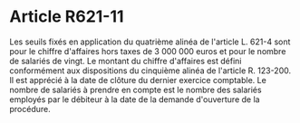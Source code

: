 # Article R621-11

Les seuils fixés en application du quatrième alinéa de l'article L. 621-4 sont pour le chiffre d'affaires hors taxes de 3 000 000 euros et pour le nombre de salariés de vingt.   Le montant du chiffre d'affaires est défini conformément aux dispositions du cinquième alinéa de l'article R. 123-200. Il est apprécié à la date de clôture du dernier exercice comptable.   Le nombre de salariés à prendre en compte est le nombre des salariés employés par le débiteur à la date de la demande d'ouverture de la procédure.